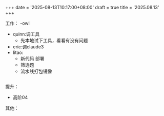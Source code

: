 +++
date = '2025-08-13T10:17:00+08:00'
draft = true
title = '2025.08.13'
+++
<!--more-->
工作：
-owl
- quinn:调工具
  - 先本地试下工具，看看有没有问题
- eric:调claude3
- litao: 
  - 新代码 部署
  - 筛选题
  - 流水线打包镜像



```python


```





提升：
- 高阶04

其他：


